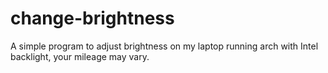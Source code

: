 # change-brightness

A simple program to adjust brightness on my laptop running arch with Intel backlight, your mileage may vary.
